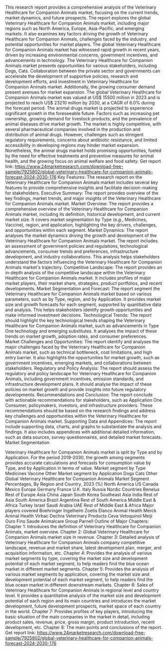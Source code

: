 This research report provides a comprehensive analysis of the Veterinary Healthcare for Companion Animals market, focusing on the current trends, market dynamics, and future prospects. The report explores the global Veterinary Healthcare for Companion Animals market, including major regions such as North America, Europe, Asia-Pacific, and emerging markets. It also examines key factors driving the growth of Veterinary Healthcare for Companion Animals, challenges faced by the industry, and potential opportunities for market players.
The global Veterinary Healthcare for Companion Animals market has witnessed rapid growth in recent years, driven by increasing environmental concerns, government incentives, and advancements in technology. The Veterinary Healthcare for Companion Animals market presents opportunities for various stakeholders, including Dogs, Cats. Collaboration between the private sector and governments can accelerate the development of supportive policies, research and development efforts, and investment in Veterinary Healthcare for Companion Animals market. Additionally, the growing consumer demand present avenues for market expansion.
The global Veterinary Healthcare for Companion Animals market was valued at US$ 15500 million in 2023 and is projected to reach US$ 23210 million by 2030, at a CAGR of 6.0% during the forecast period.
The animal drugs market is projected to experience significant growth in the foreseeable future. Factors such as increasing pet ownership, growing demand for livestock products, and the prevalence of animal diseases drive market growth. The market is highly competitive, with several pharmaceutical companies involved in the production and distribution of animal drugs. However, challenges such as stringent regulatory requirements, concerns about antibiotic resistance, and limited accessibility in developing regions may hinder market expansion. Nonetheless, the animal drugs market holds promising opportunities, fueled by the need for effective treatments and preventive measures for animal health, and the growing focus on animal welfare and food safety.
Get report link: https://www.24marketresearch.com/download-free-sample/7925802/global-veterinary-healthcare-for-companion-animals-forecast-2024-2030-176
Key Features:
The research report on the Veterinary Healthcare for Companion Animals market includes several key features to provide comprehensive insights and facilitate decision-making for stakeholders.
Executive Summary: The report provides overview of the key findings, market trends, and major insights of the Veterinary Healthcare for Companion Animals market.
Market Overview: The report provides a comprehensive overview of the Veterinary Healthcare for Companion Animals market, including its definition, historical development, and current market size. It covers market segmentation by Type (e.g., Medicines, Vaccine), region, and application, highlighting the key drivers, challenges, and opportunities within each segment.
Market Dynamics: The report analyses the market dynamics driving the growth and development of the Veterinary Healthcare for Companion Animals market. The report includes an assessment of government policies and regulations, technological advancements, consumer trends and preferences, infrastructure development, and industry collaborations. This analysis helps stakeholders understand the factors influencing the Veterinary Healthcare for Companion Animals market's trajectory.
Competitive Landscape: The report provides an in-depth analysis of the competitive landscape within the Veterinary Healthcare for Companion Animals market. It includes profiles of major market players, their market share, strategies, product portfolios, and recent developments.
Market Segmentation and Forecast: The report segment the Veterinary Healthcare for Companion Animals market based on various parameters, such as by Type, region, and by Application. It provides market size and growth forecasts for each segment, supported by quantitative data and analysis. This helps stakeholders identify growth opportunities and make informed investment decisions.
Technological Trends: The report should highlight the key technological trends shaping the Veterinary Healthcare for Companion Animals market, such as advancements in Type One technology and emerging substitutes. It analyses the impact of these trends on market growth, adoption rates, and consumer preferences.
Market Challenges and Opportunities: The report identify and analyses the major challenges faced by the Veterinary Healthcare for Companion Animals market, such as technical bottleneck, cost limitations, and high entry barrier. It also highlights the opportunities for market growth, such as government incentives, emerging markets, and collaborations between stakeholders.
Regulatory and Policy Analysis: The report should assess the regulatory and policy landscape for Veterinary Healthcare for Companion Animals, including government incentives, emission standards, and infrastructure development plans. It should analyse the impact of these policies on market growth and provide insights into future regulatory developments.
Recommendations and Conclusion: The report conclude with actionable recommendations for stakeholders, such as Application One Consumer, policymakers, investors, and infrastructure providers. These recommendations should be based on the research findings and address key challenges and opportunities within the Veterinary Healthcare for Companion Animals market.
Supporting Data and Appendices: The report include supporting data, charts, and graphs to substantiate the analysis and findings. It also includes appendices with additional detailed information, such as data sources, survey questionnaires, and detailed market forecasts.
Market Segmentation

Veterinary Healthcare for Companion Animals market is split by Type and by Application. For the period 2019-2030, the growth among segments provides accurate calculations and forecasts for consumption value by Type, and by Application in terms of value.
Market segment by Type
Medicines
Vaccine
Other
Market segment by Application
Dogs
Cats
Other
Global Veterinary Healthcare for Companion Animals Market Segment Percentages, By Region and Country, 2023 (%)
North America
US
Canada
Mexico
Europe
Germany
France
U.K.
Italy
Russia
Nordic Countries
Benelux
Rest of Europe
Asia
China
Japan
South Korea
Southeast Asia
India
Rest of Asia
South America
Brazil
Argentina
Rest of South America
Middle East & Africa
Turkey
Israel
Saudi Arabia
UAE
Rest of Middle East & Africa
Major players covered
Boehringer Ingelheim
Zoetis
Elanco Animal Health
Merck Animal Health
Virbac
Dechra Veterinary Products
Ceva
Vetoquinol
Meiji
Ouro Fino Saude
Animalcare Group
Parnell
Outline of Major Chapters:
Chapter 1: Introduces the definition of Veterinary Healthcare for Companion Animals, market overview.
Chapter 2: Global Veterinary Healthcare for Companion Animals market size in revenue.
Chapter 3: Detailed analysis of Veterinary Healthcare for Companion Animals company competitive landscape, revenue and market share, latest development plan, merger, and acquisition information, etc.
Chapter 4: Provides the analysis of various market segments by type, covering the market size and development potential of each market segment, to help readers find the blue ocean market in different market segments.
Chapter 5: Provides the analysis of various market segments by application, covering the market size and development potential of each market segment, to help readers find the blue ocean market in different downstream markets.
Chapter 6: Sales of Veterinary Healthcare for Companion Animals in regional level and country level. It provides a quantitative analysis of the market size and development potential of each region and its main countries and introduces the market development, future development prospects, market space of each country in the world.
Chapter 7: Provides profiles of key players, introducing the basic situation of the main companies in the market in detail, including product sales, revenue, price, gross margin, product introduction, recent development, etc.
Chapter 8: The main points and conclusions of the report.
Get report link: https://www.24marketresearch.com/download-free-sample/7925802/global-veterinary-healthcare-for-companion-animals-forecast-2024-2030-176
